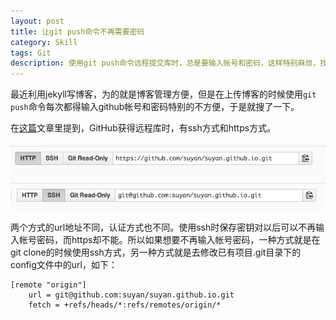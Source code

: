 ```yaml
---
layout: post
title: 让git push命令不再需要密码
category: Skill
tags: Git
description: 使用git push命令远程提交库时，总是要输入帐号和密码，这样特别麻烦，找了一个方法解决掉
---
```


最近利用jekyll写博客，为的就是博客管理方便，但是在上传博客的时候使用`git push`命令每次都得输入github帐号和密码特别的不方便，于是就搜了一下。

在[这篇](https://blog.lowstz.org/posts/2011/11/23/why-git-push-require-username-password-github/)文章里提到，GitHub获得远程库时，有ssh方式和https方式。

![github-https](/public/upload/技巧/Git/github-https.png)
![github-ssh](/public/upload/技巧/Git/github-ssh.png)

两个方式的url地址不同，认证方式也不同。使用ssh时保存密钥对以后可以不再输入帐号密码，而https却不能。所以如果想要不再输入帐号密码，一种方式就是在git clone的时候使用ssh方式，另一种方式就是去修改已有项目.git目录下的config文件中的url，如下：

    [remote "origin"]
        url = git@github.com:suyan/suyan.github.io.git
        fetch = +refs/heads/*:refs/remotes/origin/*



